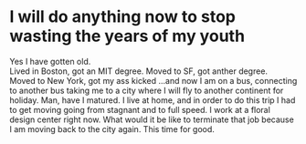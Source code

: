 # I will do anything now to stop wasting the years of my youth
Yes I have gotten old.  
Lived in Boston, 
got an MIT degree. 
Moved to SF, 
got anther degree.  
Moved to New York,
got my ass kicked 
...and now I am on a bus, connecting to another bus taking me to a city where I will fly to another continent for holiday.  Man, have I matured.  I live at home, and in order to do this trip I had to get moving going from stagnant and to full speed. 
I work at a floral design center right now.  What would it be like to terminate that job because I am moving back to the city again.  This time for good.
